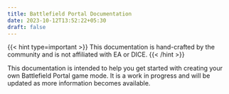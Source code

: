 ```yaml
---
title: Battlefield Portal Documentation
date: 2023-10-12T13:52:22+05:30
draft: false
---
```


{{< hint type=important >}}
This documentation is hand-crafted by the community and is not affiliated with EA or DICE.
{{< /hint >}}

This documentation is intended to help you get started with creating your own Battlefield Portal game mode.
It is a work in progress and will be updated as more information becomes available.
